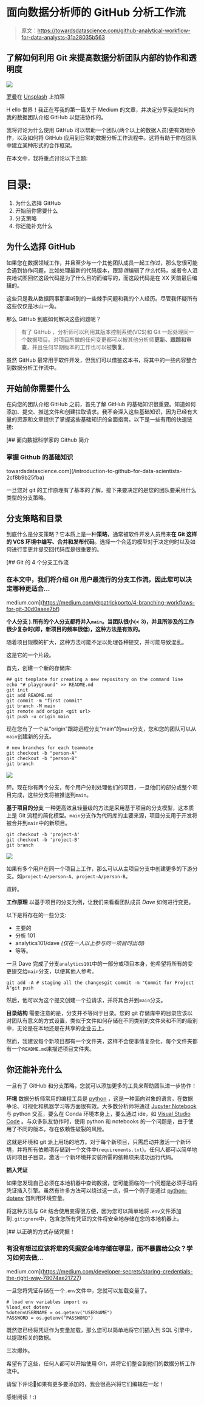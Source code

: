 # 面向数据分析师的 GitHub 分析工作流

> 原文：<https://towardsdatascience.com/github-analytical-workflow-for-data-analysts-31a28035b563>

## 了解如何利用 Git 来提高数据分析团队内部的协作和透明度

![](img/985e0d7fa62381b55020a07e5aa5615d.png)

[罗曼](https://unsplash.com/@synkevych)在 [Unsplash](https://unsplash.com/s/photos/github) 上拍照

H ello 世界！我正在写我的第一篇关于 Medium 的文章，并决定分享我是如何向我的数据团队介绍 GitHub 以促进协作的。

我将讨论为什么使用 GitHub 可以帮助一个团队(两个以上的数据人员)更有效地协作，以及如何将 GitHub 应用到日常的数据分析工作流程中。这将有助于你在团队中建立某种形式的合作框架。

在本文中，我将重点讨论以下主题:

# 目录:

1.  为什么选择 GitHub
2.  开始前你需要什么
3.  分支策略
4.  你还能补充什么

## 为什么选择 GitHub

如果您在数据领域工作，并且至少与一个其他团队成员一起工作过，那么您很可能会遇到协作问题，比如处理最新的代码版本，跟踪*谁*编辑了*什么*代码，或者令人沮丧地试图回忆这段代码是为了什么目的而编写的，而这段代码是在 XX 天前最后编辑的。

这些只是我从数据同事那里听到的一些棘手问题和我的个人经历。尽管我怀疑所有这些仅仅是冰山一角。

那么 GitHub 到底如何解决这些问题呢？

> 有了 GitHub ，分析师可以利用其版本控制系统(VCS)和 Git 一起处理同一个数据项目。对项目所做的任何变更都可以被其他分析师**更新、跟踪和审查**，并且任何早期版本的工作也可以被**恢复**。

虽然 GitHub 最常用于软件开发，但我们可以借鉴这本书，将其中的一些内容整合到数据分析工作流中。

## 开始前你需要什么

在向您的团队介绍 GitHub 之前，首先了解 GitHub 的基础知识很重要。知道如何添加、提交、推送文件和创建拉取请求。我不会深入这些基础知识，因为已经有大量的资源和文章提供了掌握这些基础知识的全面指南。以下是一些有用的快速链接:

[](/introduction-to-github-for-data-scientists-2cf8b9b25fba) [## 面向数据科学家的 Github 简介

### 掌握 Github 的基础知识

towardsdatascience.com](/introduction-to-github-for-data-scientists-2cf8b9b25fba) 

一旦您对 git 的工作原理有了基本的了解，接下来要决定的是您的团队要采用什么类型的分支策略。

## 分支策略和目录

到底什么是分支策略？它本质上是一种**策略**，通常被软件开发人员用来**在 Git 这样的 VCS 环境中编写、合并和发布代码**。选择一个合适的模型对于决定何时以及如何进行变更并提交回代码库是很重要的。

[](https://medium.com/@patrickporto/4-branching-workflows-for-git-30d0aaee7bf) [## Git 的 4 个分支工作流

### 在本文中，我们将介绍 Git 用户最流行的分支工作流，因此您可以决定哪种更适合…

medium.com](https://medium.com/@patrickporto/4-branching-workflows-for-git-30d0aaee7bf) 

**个人分支
).所有的个人分支都将并入`main`。当团队很小(< 3)，并且所涉及的工作很少复杂时(即，新项目的频率很低)，这种方法是有效的。**

随着项目规模的扩大，这种方法可能不足以处理各种提交，并可能导致混乱。

这是它的一个片段。

首先，创建一个新的存储库:

```
## git template for creating a new repository on the command line
echo "# playground" >> README.md
git init
git add README.md
git commit -m "first commit"
git branch -M main
git remote add origin <git url>
git push -u origin main
```

现在您有了一个从“origin”跟踪远程分支“main”的`main`分支，您和您的团队可以从`main`创建新的分支。

```
# new branches for each teammate
git checkout -b "person-A"
git checkout -b "person-B"
git branch
```

![](img/4dd7d9c406c200fcd1821da291420ede.png)

砰。现在你有两个分支，每个用户分别处理他们的项目，一旦他们的部分或整个项目完成，这些分支将被推送到`main`。

**基于项目的分支** 一种更高效且轻量级的方法是采用基于项目的分支模型，这本质上是 Git 流程的简化模型。`main`分支作为代码库的主要来源，项目分支用于开发将被合并到`main`中的新项目。

```
git checkout -b 'project-A'
git checkout -b 'project-B'
git branch
```

![](img/e09f8b7907b5ee6c690e2ec56c5e9f6a.png)

如果有多个用户在同一个项目上工作，那么可以从主项目分支中创建更多的下游分支。如`project-A/person-A`、`project-A/person-B`。

双砰。

**工作原理** 以基于项目的分支为例，让我们来看看团队成员 *Dave* 如何进行变更。

以下是将存在的一些分支:

*   主要的
*   分析 101
*   analytics101/dave *(仅在一人以上参与同一项目时出现)*
*   等等。

一旦 Dave 完成了分支`analytics101`中的一部分或项目本身，他希望将所有的变更提交给`main`分支，以便其他人参考。

```
git add -A # staging all the changesgit commit -m "Commit for Project A"git push
```

然后，他可以为这个提交创建一个拉请求，并将其合并到`main`分支。

**目录结构** 需要注意的是，分支并不等同于目录。您的 git 存储库中的目录应该以对团队有意义的方式设置，类似于文件如何存储在不同类别的文件夹和不同的级别中，无论是在本地还是在共享的企业云上。

然而，我建议每个新项目都有一个文件夹，这样不会使事情复杂化，每个文件夹都有一个`README.md`来描述项目文件夹。

## 你还能补充什么

一旦有了 GitHub 和分支策略，您就可以添加更多的工具来帮助团队进一步协作！

**环境** 数据分析师常用的编程工具是 [python](https://www.python.org/) ，这是一种面向对象的语言，在数据争论、可视化和机器学习等方面很有效。大多数分析师将通过 [Jupyter Notebook](https://jupyter.org/) 与 python 交互，要么在 Conda 环境本身上，要么通过 ide，如 [Visual Studio Code](https://code.visualstudio.com/) 。与众多队友协作时，使用 python 和 notebooks 的一个问题是，由于使用了不同的版本，存在依赖性破裂的风险。

这就是环境和 git 派上用场的地方。对于每个新项目，只需启动并激活一个新环境，并将所有依赖项存储到一个文件中(`requirements.txt`)。任何人都可以简单地访问项目子目录，激活一个新环境并安装所需的依赖项来成功运行代码。

**插入凭证**

如果您发现自己必须在本地机器中查询数据，您可能面临的一个问题是必须手动将凭证插入引擎。虽然有许多方法可以绕过这一点，但一个例子是通过 [python-dotenv](https://pypi.org/project/python-dotenv/) 包利用环境变量。

将这种方法与 Git 结合使用变得很方便，因为您可以简单地将`.env`文件添加到`.gitignore`中，包含您所有凭证的文件将安全地存储在您的本地机器上。

[](https://medium.com/developer-secrets/storing-credentials-the-right-way-78074ae21727) [## 以正确的方式存储凭据！

### 有没有想过应该将您的凭据安全地存储在哪里，而不暴露给公众？学习如何去做…

medium.com](https://medium.com/developer-secrets/storing-credentials-the-right-way-78074ae21727) 

一旦您将凭证存储在一个`.env`文件中，您就可以加载变量了。

```
# load env variables import os
%load_ext dotenv 
%dotenvUSERNAME = os.getenv("USERNAME") 
PASSWORD = os.getenv("PASSWORD")
```

既然您已经将凭证作为变量加载，那么您可以简单地将它们插入到 SQL 引擎中，以提取相关的数据。

三次爆炸。

希望有了这些，任何人都可以开始使用 Git，并将它们整合到他们的数据分析工作流中。

请留下评论💬如果有更多要添加的，我会很高兴将它们编辑在一起！

感谢阅读！:)